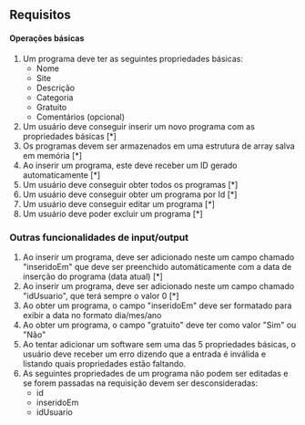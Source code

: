 ## Requisitos

#### Operações básicas

1. Um programa deve ter as seguintes propriedades básicas:
   - Nome
   - Site
   - Descrição
   - Categoria
   - Gratuito
   - Comentários (opcional)
2. Um usuário deve conseguir inserir um novo programa com as propriedades básicas [*]
3. Os programas devem ser armazenados em uma estrutura de array salva em memória [*]
4. Ao inserir um programa, este deve receber um ID  gerado automaticamente [*]
5. Um usuário deve conseguir obter todos os programas [*]
6. Um usuário deve conseguir obter um programa por Id [*]
7. Um usuário deve conseguir editar um programa [*]
8. Um usuário deve poder excluir um programa [*]

### Outras funcionalidades de input/output

1. Ao inserir um programa, deve ser adicionado neste um campo chamado "inseridoEm" que deve ser preenchido automáticamente com a data de inserção do programa (data atual) [*]
2. Ao inserir um programa, deve ser adicionado neste um campo chamado "idUsuario", que terá sempre o valor 0 [*]
3. Ao obter um programa, o campo "inseridoEm" deve ser formatado para exibir a data no formato dia/mes/ano
4. Ao obter um programa, o campo "gratuito" deve ter como valor "Sim" ou "Não"
5. Ao tentar adicionar um software sem uma das 5 propriedades básicas, o usuário deve receber um erro dizendo que a entrada é inválida e listando quais propriedades estão faltando. 
6. As seguintes propriedades de um programa não podem ser editadas e se forem passadas na requisição devem ser desconsideradas:
   - id
   - inseridoEm
   - idUsuario
